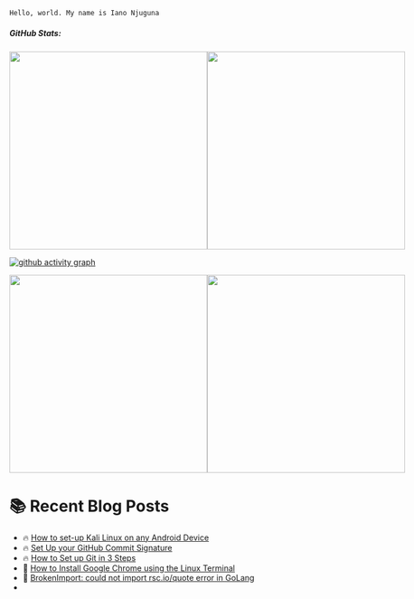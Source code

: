 ``` bash
Hello, world. My name is Iano Njuguna
```

##### GitHub Stats:

<div style="display: inline-flex;">

  <img src="https://github-readme-stats.vercel.app/api?username=ianonjuguna&theme=github_dark&hide_border=true&include_all_commits=true&count_private=true" width="350px">

 <img src="https://github-readme-streak-stats.herokuapp.com/?user=ianonjuguna&theme=github_dark&hide_border=true" width="350px">

</div>

[![github activity graph](https://github-readme-activity-graph.cyclic.app/graph?username=ianonjuguna&bg_color=000000&color=999900&line=969900&point=none&area=true&hide_border=true)](https://github.com/ashutosh00710/github-readme-activity-graph)


<div style="display: inline-flex;">
<img src="https://raw.githubusercontent.com/ianonjuguna/github-stats/master/generated/overview.svg#gh-dark-mode-only" width="350px">
<img src="https://raw.githubusercontent.com/ianonjuguna/github-stats/master/generated/languages.svg#gh-dark-mode-only" width="350px">
</div>

# :books: Recent Blog Posts

<!-- BLOGPOSTS:START -->
 - 🔥 [How to set-up Kali Linux on any Android Device](https://ianonjuguna.hashnode.dev/how-to-set-up-kali-linux-on-any-android-device)
 - 🔥 [Set Up your GitHub Commit Signature](https://ianonjuguna.hashnode.dev/set-up-your-github-commit-signature)
 - 🔥 [How to Set up Git in 3 Steps](https://ianonjuguna.hashnode.dev/how-to-set-up-git-in-3-steps)
 - 💫 [How to Install Google Chrome using the Linux Terminal](https://ianonjuguna.hashnode.dev/how-to-install-google-chrome-using-the-linux-terminal)
 - 🌮 [BrokenImport: could not import rsc.io/quote error in GoLang](https://ianonjuguna.hashnode.dev/could-not-import-rscioquote)
 - <!-- BLOGPOSTS:END -->
 
